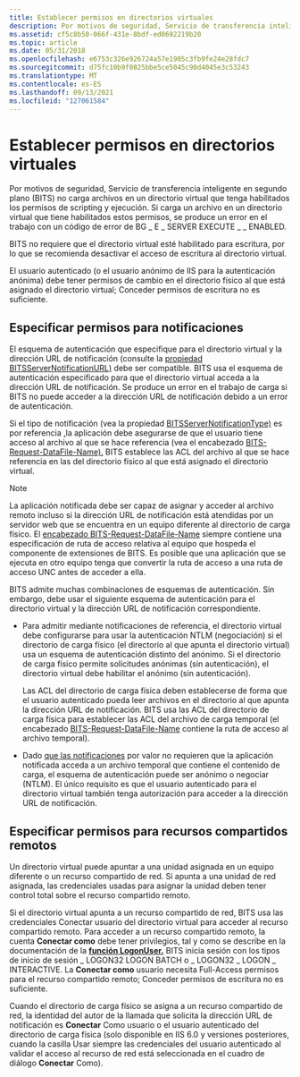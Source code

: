 ```yaml
---
title: Establecer permisos en directorios virtuales
description: Por motivos de seguridad, Servicio de transferencia inteligente en segundo plano (BITS) no carga archivos en un directorio virtual que tenga habilitados los permisos de scripting y ejecución.
ms.assetid: cf5c8b50-066f-431e-8bdf-ed0692219b20
ms.topic: article
ms.date: 05/31/2018
ms.openlocfilehash: e6753c326e926724a57e1905c3fb9fe24e28fdc7
ms.sourcegitcommit: d75fc10b9f0825bbe5ce5045c90d4045e3c53243
ms.translationtype: MT
ms.contentlocale: es-ES
ms.lasthandoff: 09/13/2021
ms.locfileid: "127061584"
---
```

# <a name="setting-permissions-on-virtual-directories"></a>Establecer permisos en directorios virtuales

Por motivos de seguridad, Servicio de transferencia inteligente en segundo plano (BITS) no carga archivos en un directorio virtual que tenga habilitados los permisos de scripting y ejecución. Si carga un archivo en un directorio virtual que tiene habilitados estos permisos, se produce un error en el trabajo con un código de error de BG \_ E \_ SERVER EXECUTE \_ \_ ENABLED.

BITS no requiere que el directorio virtual esté habilitado para escritura, por lo que se recomienda desactivar el acceso de escritura al directorio virtual.

El usuario autenticado (o el usuario anónimo de IIS para la autenticación anónima) debe tener permisos de cambio en el directorio físico al que está asignado el directorio virtual; Conceder permisos de escritura no es suficiente.

## <a name="specifying-permissions-for-notifications"></a>Especificar permisos para notificaciones

El esquema de autenticación que especifique para el directorio virtual y la dirección URL de notificación (consulte la [propiedad BITSServerNotificationURL)](bits-iis-extension-properties.md) debe ser compatible. BITS usa el esquema de autenticación especificado para que el directorio virtual acceda a la dirección URL de notificación. Se produce un error en el trabajo de carga si BITS no puede acceder a la dirección URL de notificación debido a un error de autenticación.

Si el tipo de notificación (vea la propiedad [BITSServerNotificationType)](bits-iis-extension-properties.md) es por referencia [,](using-bits-notification-request-response-headers.md)la aplicación debe asegurarse de que el usuario tiene acceso al archivo al que se hace referencia (vea el encabezado [BITS-Request-DataFile-Name).](notification-protocol-for-server-applications.md) BITS establece las ACL del archivo al que se hace referencia en las del directorio físico al que está asignado el directorio virtual.

> [!Note]  
> La aplicación notificada debe ser capaz de asignar y acceder al archivo remoto incluso si la dirección URL de notificación está atendidas por un servidor web que se encuentra en un equipo diferente al directorio de carga físico. El [encabezado BITS-Request-DataFile-Name](notification-protocol-for-server-applications.md) siempre contiene una especificación de ruta de acceso relativa al equipo que hospeda el componente de extensiones de BITS. Es posible que una aplicación que se ejecuta en otro equipo tenga que convertir la ruta de acceso a una ruta de acceso UNC antes de acceder a ella.

 

BITS admite muchas combinaciones de esquemas de autenticación. Sin embargo, debe usar el siguiente esquema de autenticación para el directorio virtual y la dirección URL de notificación correspondiente.

-   Para admitir mediante notificaciones de referencia, el directorio virtual debe configurarse para usar la autenticación NTLM (negociación) si el directorio de carga físico (el directorio al que apunta el directorio virtual) usa un esquema de autenticación distinto del anónimo. Si el directorio de carga físico permite solicitudes anónimas (sin autenticación), el directorio virtual debe habilitar el anónimo (sin autenticación).

    Las ACL del directorio de carga física deben establecerse de forma que el usuario autenticado pueda leer archivos en el directorio al que apunta la dirección URL de notificación. BITS usa las ACL del directorio de carga física para establecer las ACL del archivo de carga temporal (el encabezado [BITS-Request-DataFile-Name](notification-protocol-for-server-applications.md) contiene la ruta de acceso al archivo temporal).

-   Dado [que las notificaciones](using-bits-notification-request-response-headers.md) por valor no requieren que la aplicación notificada acceda a un archivo temporal que contiene el contenido de carga, el esquema de autenticación puede ser anónimo o negociar (NTLM). El único requisito es que el usuario autenticado para el directorio virtual también tenga autorización para acceder a la dirección URL de notificación.

## <a name="specifying-permissions-for-remote-shares"></a>Especificar permisos para recursos compartidos remotos

Un directorio virtual puede apuntar a una unidad asignada en un equipo diferente o un recurso compartido de red. Si apunta a una unidad de red asignada, las credenciales usadas para asignar la unidad deben tener control total sobre el recurso compartido remoto.

Si el directorio virtual apunta a un recurso compartido  de red, BITS usa las credenciales Conectar usuario del directorio virtual para acceder al recurso compartido remoto. Para acceder a un recurso compartido remoto, la cuenta **Conectar como** debe tener privilegios, tal y como se describe en la documentación de la [**función LogonUser.**](/windows/desktop/api/winbase/nf-winbase-logonusera) BITS inicia sesión con los tipos de inicio de sesión \_ LOGON32 LOGON BATCH o \_ LOGON32 \_ LOGON \_ INTERACTIVE. La **Conectar como** usuario necesita Full-Access permisos para el recurso compartido remoto; Conceder permisos de escritura no es suficiente.

Cuando el directorio de carga físico se asigna a un recurso compartido de red, la identidad del autor de la llamada que solicita la dirección URL de notificación es **Conectar** Como usuario o el usuario autenticado del directorio de carga física (solo disponible en IIS 6.0 y versiones posteriores, cuando la casilla Usar siempre las credenciales del usuario autenticado al validar el acceso al recurso de red está seleccionada en el cuadro de diálogo **Conectar** Como). 

 

 